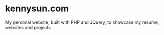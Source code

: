 kennysun.com
============

My personal website, built with PHP and JQuery, to showcase my resume, websites and projects
